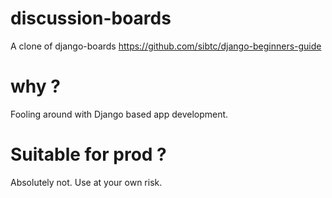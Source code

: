 # discussion-boards

A clone of django-boards https://github.com/sibtc/django-beginners-guide

# why ?

Fooling around with Django based app development.

# Suitable for prod ?

Absolutely not. Use at your own risk.
